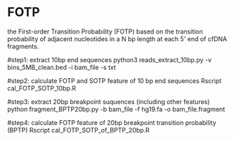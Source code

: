 # FOTP
the First-order Transition Probability (FOTP) based on the transition probability of adjacent nucleotides in a N bp length at each 5' end of cfDNA fragments.

#step1: extract 10bp end sequences 
python3 reads_extract_10bp.py -v bins_5MB_clean.bed -i bam_file -s txt

#step2: calculate FOTP and SOTP feature of 10 bp end sequences
Rscript cal_FOTP_SOTP_10bp.R

#step3: extract 20bp breakpoint suquences  (including other features)
python fragment_BPTP20bp.py -b bam_file -f hg19.fa -o bam_file.fragment

#step4: calculate FOTP feature of 20bp breakpoint transition probability (BPTP)
Rscript cal_FOTP_SOTP_of_BPTP_20bp.R